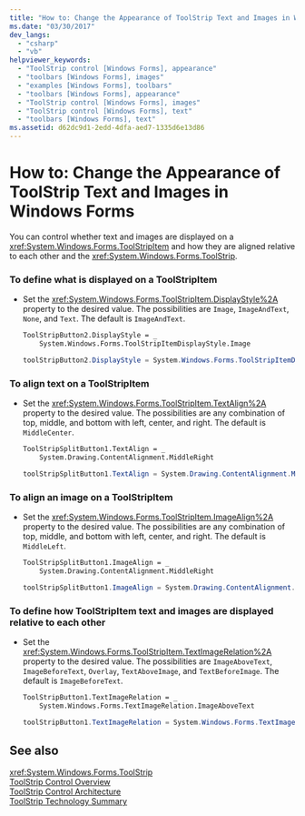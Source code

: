 ```yaml
---
title: "How to: Change the Appearance of ToolStrip Text and Images in Windows Forms"
ms.date: "03/30/2017"
dev_langs: 
  - "csharp"
  - "vb"
helpviewer_keywords: 
  - "ToolStrip control [Windows Forms], appearance"
  - "toolbars [Windows Forms], images"
  - "examples [Windows Forms], toolbars"
  - "toolbars [Windows Forms], appearance"
  - "ToolStrip control [Windows Forms], images"
  - "ToolStrip control [Windows Forms], text"
  - "toolbars [Windows Forms], text"
ms.assetid: d62dc9d1-2edd-4dfa-aed7-1335d6e13d86
---
```

# How to: Change the Appearance of ToolStrip Text and Images in Windows Forms
You can control whether text and images are displayed on a <xref:System.Windows.Forms.ToolStripItem> and how they are aligned relative to each other and the <xref:System.Windows.Forms.ToolStrip>.  
  
### To define what is displayed on a ToolStripItem  
  
-   Set the <xref:System.Windows.Forms.ToolStripItem.DisplayStyle%2A> property to the desired value. The possibilities are `Image`, `ImageAndText`, `None`, and `Text`. The default is `ImageAndText`.  
  
    ```vb  
    ToolStripButton2.DisplayStyle = _  
        System.Windows.Forms.ToolStripItemDisplayStyle.Image  
    ```  
  
    ```csharp  
    toolStripButton2.DisplayStyle = System.Windows.Forms.ToolStripItemDisplayStyle.Image;  
    ```  
  
### To align text on a ToolStripItem  
  
-   Set the <xref:System.Windows.Forms.ToolStripItem.TextAlign%2A> property to the desired value. The possibilities are any combination of top, middle, and bottom with left, center, and right. The default is `MiddleCenter`.  
  
    ```vb  
    ToolStripSplitButton1.TextAlign = _  
        System.Drawing.ContentAlignment.MiddleRight  
    ```  
  
    ```csharp  
    toolStripSplitButton1.TextAlign = System.Drawing.ContentAlignment.MiddleRight;  
    ```  
  
### To align an image on a ToolStripItem  
  
-   Set the <xref:System.Windows.Forms.ToolStripItem.ImageAlign%2A> property to the desired value. The possibilities are any combination of top, middle, and bottom with left, center, and right. The default is `MiddleLeft`.  
  
    ```vb  
    ToolStripSplitButton1.ImageAlign = _  
        System.Drawing.ContentAlignment.MiddleRight  
    ```  
  
    ```csharp  
    toolStripSplitButton1.ImageAlign = System.Drawing.ContentAlignment.MiddleRight;  
    ```  
  
### To define how ToolStripItem text and images are displayed relative to each other  
  
-   Set the <xref:System.Windows.Forms.ToolStripItem.TextImageRelation%2A> property to the desired value. The possibilities are `ImageAboveText`, `ImageBeforeText`, `Overlay`, `TextAboveImage`, and `TextBeforeImage`. The default is `ImageBeforeText`.  
  
    ```vb  
    ToolStripButton1.TextImageRelation = _  
        System.Windows.Forms.TextImageRelation.ImageAboveText  
    ```  
  
    ```csharp  
    toolStripButton1.TextImageRelation = System.Windows.Forms.TextImageRelation.ImageAboveText;  
    ```  
  
## See also
 <xref:System.Windows.Forms.ToolStrip>  
 [ToolStrip Control Overview](../../../../docs/framework/winforms/controls/toolstrip-control-overview-windows-forms.md)  
 [ToolStrip Control Architecture](../../../../docs/framework/winforms/controls/toolstrip-control-architecture.md)  
 [ToolStrip Technology Summary](../../../../docs/framework/winforms/controls/toolstrip-technology-summary.md)
